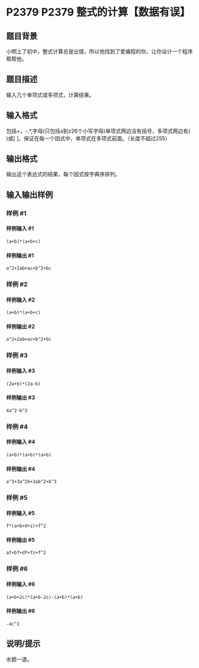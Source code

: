 # P2379 P2379 整式的计算【数据有误】

## 题目背景

小明上了初中，整式计算总是出错，所以他找到了爱编程的你，让你设计一个程序帮帮他。


## 题目描述

输入几个单项式或多项式，计算结果。


## 输入格式

包括+，-,\*,字母(只包括a到z26个小写字母)单项式两边没有括号，多项式两边有( )或[ ]，保证在每一个因式中，单项式在多项式前面。（长度不超过255）


## 输出格式

输出这个表达式的结果，每个因式按字典序排列。


## 输入输出样例

### 样例 #1

#### 样例输入 #1

```
(a+b)*(a+b+c)
```

#### 样例输出 #1

```
a^2+2ab+ac+b^2+bc
```

### 样例 #2

#### 样例输入 #2

```
(a+b)*(a+b+c)
```

#### 样例输出 #2

```
a^2+2ab+ac+b^2+bc
```

### 样例 #3

#### 样例输入 #3

```
(2a+b)*(2a-b)
```

#### 样例输出 #3

```
4a^2-b^2
```

### 样例 #4

#### 样例输入 #4

```
(a+b)*(a+b)*(a+b)
```

#### 样例输出 #4

```
a^3+3a^2b+3ab^2+b^3
```

### 样例 #5

#### 样例输入 #5

```
f*(a+b+d+z)+f^2
```

#### 样例输出 #5

```
af+bf+df+fz+f^2
```

### 样例 #6

#### 样例输入 #6

```
(a+b+2c)*(a+b-2c)-(a+b)*(a+b)
```

#### 样例输出 #6

```
-4c^2
```

## 说明/提示

水题一道。

